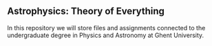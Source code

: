 ## Astrophysics: Theory of Everything
In this repository we will store files and assignments connected to the undergraduate degree in Physics and Astronomy at Ghent University. 
